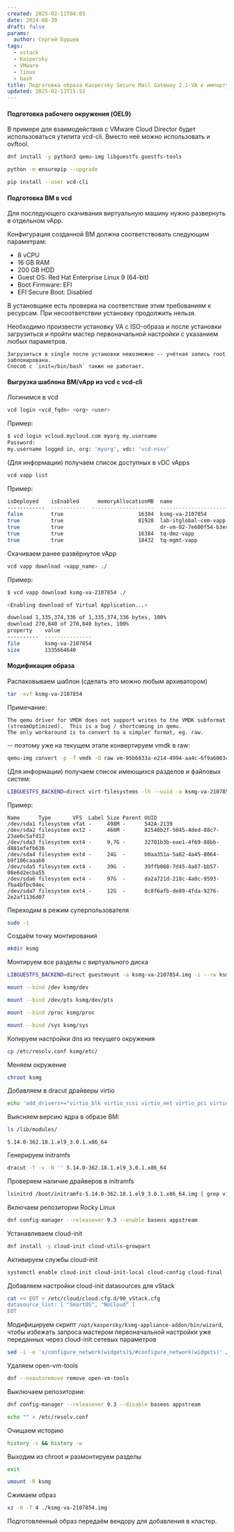 ```yaml
---
created: 2025-02-11T04:03
date: 2024-08-30
draft: false
params:
  author: Сергей Бурцев
tags:
  - vstack
  - Kaspersky
  - VMware
  - linux
  - bash
title: Подготовка образа Kaspersky Secure Mail Gateway 2.1-VA к импорту из VMware Cloud Director в vStack HCP
updated: 2025-02-13T15:52
---
```

#### Подготовка рабочего окружения (OEL9)

В примере для взаимодействия с VMware Cloud Director будет использоваться утилита vcd-cli.
Вместо неё можно использовать и ovftool.

``` bash
dnf install -y python3 qemu-img libguestfs guestfs-tools
```

``` bash
python -m ensurepip --upgrade
```

``` bash
pip install --user vcd-cli
```

#### Подготовка ВМ в vcd

Для последующего скачивания виртуальную машину нужно развернуть в отдельном vApp.

Конфигурация созданной ВМ должна соответствовать следующим параметрам:
- 8 vCPU
- 16 GB RAM
- 200 GB HDD
- Guest OS: Red Hat Enterprise Linux 9 (64-bit)
- Boot Firmware: EFI
- EFI Secure Boot: Disabled

В установщике есть проверка на соответствие этим требованиям к ресурсам. При несоответствии установку продолжить нельзя.

Необходимо произвести установку VA с ISO-образа и после установки загрузиться и пройти мастер первоначальной настройки с указанием любых параметров.

``` ad-note
Загрузиться в single после установки невозможно -- учётная запись root заблокирована.
Способ с `init=/bin/bash` также не работает.
```

#### Выгрузка шаблона ВМ/vApp из vcd с vcd-cli

Логинимся в vcd

``` bash
vcd login <vcd_fqdn> <org> <user>
```

Пример:

``` bash
$ vcd login vcloud.mycloud.com myorg my.username
Password: 
my.username logged in, org: 'myorg', vdc: 'vcd-nsxv'
```

(Для информации) получаем список доступных в vDC vApps

``` bash
vcd vapp list
```

Пример:

``` bash
isDeployed    isEnabled      memoryAllocationMB  name                                             numberOfCpus    numberOfVMs  ownerName       status         storageKB  vdcName
------------  -----------  --------------------  ---------------------------------------------  --------------  -------------  --------------  -----------  -----------  ---------
false         true                        16384  ksmg-va-2107854                                             8              1  my.username  POWERED_OFF    209715200  vdc-nsxv
true          true                        81920  lab-itglobal-com-vapp                                      32              4  my.username  MIXED          639631360  vdc-nsxv
true          true                               dr-vm-02-7e600f54-b3ec-4764-88ef-18311290564a                              0  my.username  POWERED_ON             0  vdc-nsxt
true          true                        16384  tq-dmz-vapp                                                 8              1  my.username  POWERED_ON      20971520  vdc-nsxv
true          true                        18432  tq-mgmt-vapp                                               10              2  my.username  POWERED_ON     734003200  vdc-nsxv
```

Скачиваем ранее развёрнутое vApp

``` bash
vcd vapp download <vapp_name> ./
```

Пример:

``` bash
$ vcd vapp download ksmg-va-2107854 ./

<Enabling download of Virtual Application...>

download 1,335,374,336 of 1,335,374,336 bytes, 100%
download 270,840 of 270,840 bytes, 100%
property    value
----------  ---------------
file        ksmg-va-2107854
size        1335664640
```

#### Модификация образа

Распаковываем шаблон (сделать это можно любым архиватором)

``` bash
tar -xvf ksmg-va-2107854
```

Примечание:

    The qemu driver for VMDK does not support writes to the VMDK subformat (streamOptimized).  This is a bug / shortcoming in qemu.
    The only workaround is to convert to a simpler format, eg. raw.

-- поэтому уже на текущем этапе конвертируем vmdk в raw:

``` bash
qemu-img convert -p -f vmdk -O raw vm-95b6833a-e214-4994-aa4c-6f9a60034d5a-disk-0.vmdk ksmg-va-2107854.img
```

(Для информации) получаем список имеющихся разделов и файловых систем:

``` bash
LIBGUESTFS_BACKEND=direct virt-filesystems -lh --uuid -a ksmg-va-2107854.img
```

Пример:

    Name      Type       VFS  Label Size Parent UUID
    /dev/sda1 filesystem vfat -     498M -      542A-2139
    /dev/sda2 filesystem ext2 -     466M -      82540b2f-5045-4ded-88c7-23ae6c5afd12
    /dev/sda3 filesystem ext4 -     9,7G -      32701b3b-eae1-4f69-88bb-d881efefb636
    /dev/sda4 filesystem ext4 -     24G  -      b0aa351a-5a82-4a45-8064-b9f186caaab0
    /dev/sda5 filesystem ext4 -     39G  -      39ffb068-7d45-4a87-bb57-08e6d2ecba55
    /dev/sda6 filesystem ext4 -     97G  -      da2a721d-218c-4a0c-9593-fba4bfbc94ec
    /dev/sda7 filesystem ext4 -     12G  -      0c8f6afb-de89-4fda-9276-2e2af1136d07

Переходим в режим суперпользователя

``` bash
sudo -i
```

Создаём точку монтирования

``` bash
mkdir ksmg
```

Монтируем все разделы с виртуального диска

``` bash
LIBGUESTFS_BACKEND=direct guestmount -a ksmg-va-2107854.img -i --rw ksmg
```

``` bash
mount --bind /dev ksmg/dev
```

``` bash
mount --bind /dev/pts ksmg/dev/pts
```

``` bash
mount --bind /proc ksmg/proc
```

``` bash
mount --bind /sys ksmg/sys
```

Копируем настройки dns из текущего окружения

``` bash
cp /etc/resolv.conf ksmg/etc/
```

Меняем окружение

``` bash
chroot ksmg
```

Добавляем в dracut драйверы virtio

``` bash
echo 'add_drivers+="virtio_blk virtio_scsi virtio_net virtio_pci virtio_rng virtio_balloon nvme"' > /etc/dracut.conf.d/virtio.conf
```

Выясняем версию ядра в образе ВМ:

``` bash
ls /lib/modules/
```

`5.14.0-362.18.1.el9_3.0.1.x86_64`

Генерируем initramfs

``` bash
dracut -f -v -N '' 5.14.0-362.18.1.el9_3.0.1.x86_64
```

Проверяем наличие драйверов в initramfs

``` bash
lsinitrd /boot/initramfs-5.14.0-362.18.1.el9_3.0.1.x86_64.img | grep virtio
```

Включаем репозитории Rocky Linux

``` bash
dnf config-manager --releasever 9.3 --enable baseos appstream
```

Устанавливаем cloud-init

``` bash
dnf install -y cloud-init cloud-utils-growpart
```

Активируем службы cloud-init

``` bash
systemctl enable cloud-init cloud-init-local cloud-config cloud-final
```

Добавляем настройки cloud-init datasources для vStack

``` bash
cat << EOT > /etc/cloud/cloud.cfg.d/90_vStack.cfg
datasource_list: [ "SmartOS", "NoCloud" ]
EOT
```

Модифицируем скрипт `/opt/kaspersky/ksmg-appliance-addon/bin/wizard`, чтобы избежать запроса мастером первоначальной настройки уже переданных через cloud-init сетевых параметров

``` bash
sed -i -e 's/configure_network(widgets)$/#configure_network(widgets)' /opt/kaspersky/ksmg-appliance-addon/bin/wizard
```

Удаляем open-vm-tools

``` bash
dnf --noautoremove remove open-vm-tools
```

Выключаем репозитории:

``` bash
dnf config-manager --releasever 9.3 --disable baseos appstream
```

``` bash
echo "" > /etc/resolv.conf
```

Очищаем историю

``` bash
history -c && history -w
```

Выходим из chroot и размонтируем разделы

``` bash
exit
```

``` bash
umount -R ksmg
```

Сжимаем образ

``` bash
xz -0 -T 4 ./ksmg-va-2107854.img
```

Подготовленный образ передаём вендору для добавления в кластер.
